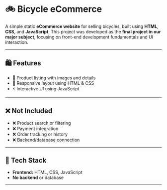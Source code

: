 # 🚲 Bicycle eCommerce

A simple static **eCommerce website** for selling bicycles, built using **HTML**, **CSS**, and **JavaScript**. This project was developed as the **final project in our major subject**, focusing on front-end development fundamentals and UI interaction.

---

## 🛍️ Features

- 🎨 Product listing with images and details
- 🧾 Responsive layout using HTML & CSS
- ⚡ Interactive UI using JavaScript

---

## ❌ Not Included

- ❌ Product search or filtering
- ❌ Payment integration
- ❌ Order tracking or history
- ❌ Backend/database connection

---

## 🧰 Tech Stack

- **Frontend:** HTML, CSS, JavaScript
- **No backend** or database

---

